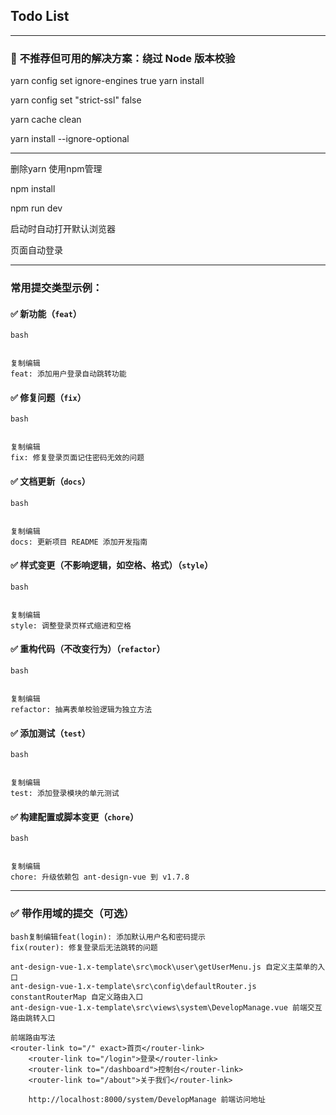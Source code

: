 ## Todo List

---

### 🧪 **不推荐但可用的解决方案：绕过 Node 版本校验**

yarn config set ignore-engines true
yarn install

yarn config set "strict-ssl" false

yarn cache clean

yarn install --ignore-optional

-----

删除yarn 使用npm管理

npm install

npm run dev

启动时自动打开默认浏览器

页面自动登录

---

### 常用提交类型示例：

#### ✅ 新功能（`feat`）

```
bash


复制编辑
feat: 添加用户登录自动跳转功能
```

#### ✅ 修复问题（`fix`）

```
bash


复制编辑
fix: 修复登录页面记住密码无效的问题
```

#### ✅ 文档更新（`docs`）

```
bash


复制编辑
docs: 更新项目 README 添加开发指南
```

#### ✅ 样式变更（不影响逻辑，如空格、格式）（`style`）

```
bash


复制编辑
style: 调整登录页样式缩进和空格
```

#### ✅ 重构代码（不改变行为）（`refactor`）

```
bash


复制编辑
refactor: 抽离表单校验逻辑为独立方法
```

#### ✅ 添加测试（`test`）

```
bash


复制编辑
test: 添加登录模块的单元测试
```

#### ✅ 构建配置或脚本变更（`chore`）

```
bash


复制编辑
chore: 升级依赖包 ant-design-vue 到 v1.7.8
```

------

### ✅ 带作用域的提交（可选）

```
bash复制编辑feat(login): 添加默认用户名和密码提示
fix(router): 修复登录后无法跳转的问题
```

```Md
ant-design-vue-1.x-template\src\mock\user\getUserMenu.js 自定义主菜单的入口
ant-design-vue-1.x-template\src\config\defaultRouter.js constantRouterMap 自定义路由入口
ant-design-vue-1.x-template\src\views\system\DevelopManage.vue 前端交互路由跳转入口

前端路由写法
<router-link to="/" exact>首页</router-link>
    <router-link to="/login">登录</router-link>
    <router-link to="/dashboard">控制台</router-link>
    <router-link to="/about">关于我们</router-link>
    
    http://localhost:8000/system/DevelopManage 前端访问地址
```




